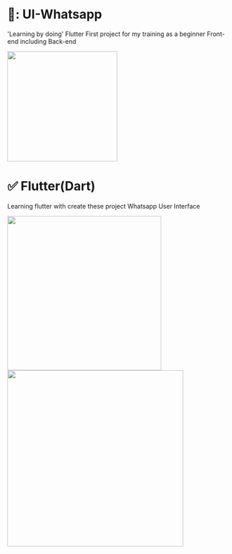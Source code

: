 # 📍: UI-Whatsapp
'Learning by doing' Flutter
First project for my training as a beginner
Front-end including Back-end
<p float="left">
  <img src="https://meternews.com/wp-content/uploads/2020/08/whatsapp-imga.jpg" width="250" />
</p>

# ✅ Flutter(Dart)
Learning flutter with create these project Whatsapp User Interface
<p float="left">
  <img src="https://berita.teknologi.id/uploads/article/1615313758_Flutter%20Development%20jadi%20Opsi%20terbaik%20untuk%20Startup,%20kenapa%20(wallpaper%20access,com).jpg" width="350" />
  <img src="https://flutter.dev/images/flutter-logo-sharing.png" width="400" />
</p>
